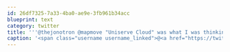 ```yaml
---
id: 26df7325-7a33-4ba0-ae9e-3fb961b34acc
blueprint: text
category: twitter
title: '''@thejonotron @mapmove "Uniserve Cloud" was what I was thinking of: uniservecloud.com'
caption: '<span class="username username_linked">@<a href="https://twitter.com/thejonotron" title="Jonathan Bowers (he/him)">thejonotron</a></span> @mapmove "Uniserve Cloud" was what I was thinking of: <a href="http://uniservecloud.com/" title="http://uniservecloud.com/" class="link link_untco">uniservecloud.com</a>'
---
```

